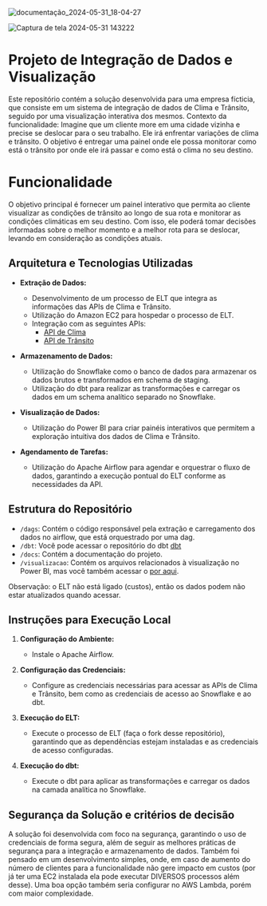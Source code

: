 
![documentação_2024-05-31_18-04-27](https://github.com/JoaoMMoura/ELT_clima_transito/assets/113948697/4cb6a1a0-b9a7-4921-8f3e-81fb5dde5f2a)

![Captura de tela 2024-05-31 143222](https://github.com/JoaoMMoura/escola_dnc/assets/113948697/2b350702-55dd-4a7e-b80e-290fb9806982)

# Projeto de Integração de Dados e Visualização

Este repositório contém a solução desenvolvida para uma empresa fícticia, que consiste em um sistema de integração de dados de Clima e Trânsito, seguido por uma visualização interativa dos mesmos.
Contexto da funcionalidade: Imagine que um cliente more em uma cidade vizinha e precise se deslocar para o seu trabalho. Ele irá enfrentar variações de clima e trânsito. O objetivo é entregar uma painel onde ele possa monitorar como está o trânsito por onde ele irá passar e como está o clima no seu destino.

# Funcionalidade

O objetivo principal é fornecer um painel interativo que permita ao cliente visualizar as condições de trânsito ao longo de sua rota e monitorar as condições climáticas em seu destino. Com isso, ele poderá tomar decisões informadas sobre o melhor momento e a melhor rota para se deslocar, levando em consideração as condições atuais.

## Arquitetura e Tecnologias Utilizadas

- **Extração de Dados:** 
    - Desenvolvimento de um processo de ELT que integra as informações das APIs de Clima e Trânsito.
    - Utilização do Amazon EC2 para hospedar o processo de ELT.
    - Integração com as seguintes APIs:
        - [API de Clima](https://openweathermap.org/api)
        - [API de Trânsito](https://developers.google.com/maps/documentation/directions/overview)

- **Armazenamento de Dados:**
    - Utilização do Snowflake como o banco de dados para armazenar os dados brutos e transformados em schema de staging.
    - Utilização do dbt para realizar as transformações e carregar os dados em um schema analítico separado no Snowflake.

- **Visualização de Dados:**
    - Utilização do Power BI para criar painéis interativos que permitem a exploração intuitiva dos dados de Clima e Trânsito.

- **Agendamento de Tarefas:**
    - Utilização do Apache Airflow para agendar e orquestrar o fluxo de dados, garantindo a execução pontual do ELT conforme as necessidades da API.

## Estrutura do Repositório

- `/dags`: Contém o código responsável pela extração e carregamento dos dados no airflow, que está orquestrado por uma dag.
- `/dbt`: Você pode acessar o repositório do dbt [dbt](https://github.com/JoaoMMoura/dbt_cloud)
- `/docs`: Contém a documentação do projeto.
- `/visualizacao`: Contém os arquivos relacionados à visualização no Power BI, mas você também acessar o [por aqui](https://app.powerbi.com/view?r=eyJrIjoiNTRlNTYyNmYtMWQxNC00NjU2LWJhZGMtZWFhYjYwYTRhZmUyIiwidCI6IjA2MjE5YTRhLWE4MzUtNDRkNS1hZmFmLTM5MjYzNDNiZmI4OSIsImMiOjh9).

Observação: o ELT não está ligado (custos), então os dados podem não estar atualizados quando acessar.

## Instruções para Execução Local

1. **Configuração do Ambiente:**
    - Instale o Apache Airflow.

2. **Configuração das Credenciais:**
    - Configure as credenciais necessárias para acessar as APIs de Clima e Trânsito, bem como as credenciais de acesso ao Snowflake e ao dbt.

3. **Execução do ELT:**
    - Execute o processo de ELT (faça o fork desse repositório), garantindo que as dependências estejam instaladas e as credenciais de acesso configuradas.

4. **Execução do dbt:**
    - Execute o dbt para aplicar as transformações e carregar os dados na camada analítica no Snowflake.

## Segurança da Solução e critérios de decisão

A solução foi desenvolvida com foco na segurança, garantindo o uso de credenciais de forma segura, além de seguir as melhores práticas de segurança para a integração e armazenamento de dados.
Também foi pensado em um desenvolvimento simples, onde, em caso de aumento do número de clientes para a funcionalidade não gere impacto em custos (por já ter uma EC2 instalada ela pode executar DIVERSOS processos além desse).
Uma boa opção também seria configurar no AWS Lambda, porém com maior complexidade.
